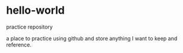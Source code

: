 # hello-world
practice repository

a place to practice using github and store anything I want to keep and reference.
